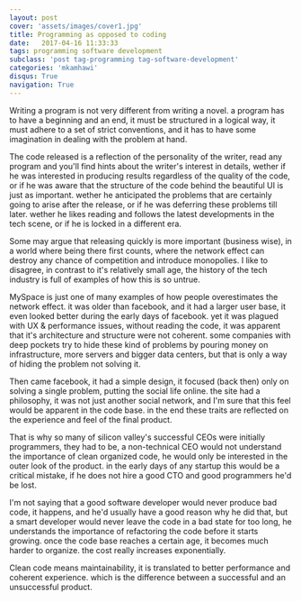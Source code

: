 ```yaml
---
layout: post
cover: 'assets/images/cover1.jpg'
title: Programming as opposed to coding
date:   2017-04-16 11:33:33
tags: programming software development
subclass: 'post tag-programming tag-software-development'
categories: 'mkamhawi'
disqus: True
navigation: True
---
```


Writing a program is not very different from writing a novel. a program has to
have a beginning and an end, it must be structured in a logical way, it must
adhere to a set of strict conventions, and it has to have some imagination in
dealing with the problem at hand.

The code released is a reflection of the personality of the writer, read any
program and you'll find hints about the writer's interest in details, wether if
he was interested in producing results regardless of the quality of the code,
or if he was aware that the structure of the code behind the beautiful UI is
just as important. wether he anticipated the problems that are certainly going to
arise after the release, or if he was deferring these problems till later. wether
he likes reading and follows the latest developments in the tech scene, or if he
is locked in a different era.

Some may argue that releasing quickly is more important (business wise), in a
world where being there first counts, where the network effect can destroy any
chance of competition and introduce monopolies. I like to disagree, in contrast
to it's relatively small age, the history of the tech industry is
full of examples of how this is so untrue.

MySpace is just one of many examples of how people overestimates the network
effect. it was older than facebook, and it had a larger user base, it even looked
better during the early days of facebook. yet it was plagued with UX & performance
issues, without reading the code, it was apparent that it's architecture and
structure were not coherent. some companies with deep pockets try to hide these
kind of problems by pouring money on infrastructure, more servers and bigger data
centers, but that is only a way of hiding the problem not solving it.

Then came facebook, it had a simple design, it focused (back then) only on solving
a single problem, putting the social life online. the site had a philosophy, it
was not just another social network, and I'm sure that this feel would be apparent
in the code base. in the end these traits are reflected on the experience and
feel of the final product.

That is why so many of silicon valley's successful CEOs were initially programmers,
they had to be, a non-technical CEO would not understand the importance of clean
organized code, he would only be interested in the outer look of the product.
in the early days of any startup this would be a critical mistake, if he does not
hire a good CTO and good programmers he'd be lost.

I'm not saying that a good software developer would never produce bad code, it
happens, and he'd usually have a good reason why he did that, but a smart developer
would never leave the code in a bad state for too long, he understands the importance
of refactoring the code before it starts growing. once the code base reaches a
certain age, it becomes much harder to organize. the cost really increases
exponentially.

Clean code means maintainability, it is translated to better performance and coherent
experience. which is the difference between a successful and an unsuccessful product.  